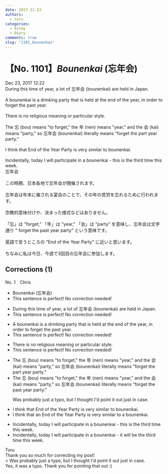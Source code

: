 ```yaml
---
date: 2017-12-23
authors:
  - toru
categories:
  - Essay
  - Diary
comments: true
slug: "1101_bounenkai"
---
```


# 【No. 1101】<strong><em>Bounenkai</strong></em> (忘年会)
<div class="date">Dec 23, 2017 12:22</div>
<div id="post"><div id="body_show_ori">
During this time of year, a lot of 忘年会 (bounenkai) are held in Japan.<br/><br/>A bounenkai is a drinking party that is held at the end of the year, in order to forget the past year.<br/><br/>There is no religious meaning or particular style.<br/><br/>The 忘 (bou) means "to forget," the 年 (nen) means "year," and the 会 (kai) means "party," so 忘年会 (bounenkai) literally means "forget the part year party."<br/><br/>I think that End of the Year Party is very similar to bounenkai.<br/><br/>Incidentally, today I will participate in a bounenkai - this is the third time this week.
</div></div>

<!-- more -->

<div id="post_ja"><div id="body_show_mo">
忘年会<br/><br/>この時期、日本各地で忘年会が開催されます。<br/><br/>忘年会は年末に催される宴会のことで、その年の苦労を忘れるために行われます。<br/><br/>宗教的意味付けや、決まった様式などはありません。<br/><br/>「忘」は "forget," 「年」は "year," 「会」は "party" を意味し、忘年会は文字通り " forget the past year party" という意味です。<br/><br/>英語で言うところの "End of the Year Party" に近いと思います。<br/><br/>ちなみに私は今日、今週で3回目の忘年会に参加します。
</div></div>

## Corrections (1)
<div id="block"><div class="first_name"> No. 1　<span class="just_name">Chris</span></div><div id="block2">
<ul class="correction_field">
<li class="incorrect">Bounenkai (忘年会)</li>
<li class="corrected perfect">This sentence is perfect! No correction needed!</li>
</ul>
<ul class="correction_field">
<li class="incorrect">During this time of year, a lot of 忘年会 (bounenkai) are held in Japan.</li>
<li class="corrected perfect">This sentence is perfect! No correction needed!</li>
</ul>
<ul class="correction_field">
<li class="incorrect">A bounenkai is a drinking party that is held at the end of the year, in order to forget the past year.</li>
<li class="corrected perfect">This sentence is perfect! No correction needed!</li>
</ul>
<ul class="correction_field">
<li class="incorrect">There is no religious meaning or particular style.</li>
<li class="corrected perfect">This sentence is perfect! No correction needed!</li>
</ul>
<ul class="correction_field">
<li class="incorrect">The 忘 (bou) means "to forget," the 年 (nen) means "year," and the 会 (kai) means "party," so 忘年会 (bounenkai) literally means "forget the part year party."</li>
<li class="corrected correct">
The 忘 (bou) means "to forget," the 年 (nen) means "year," and the 会 (kai) means "party," so 忘年会 (bounenkai) literally means "forget the pa<span class="f_red">s</span>t year party."
<p class="correction_comment">Was probably just a typo, but I thought I'd point it out just in case.</p>
</li>
</ul>
<ul class="correction_field">
<li class="incorrect">I think that End of the Year Party is very similar to bounenkai.</li>
<li class="corrected correct">
I think that <span class="f_red">an</span> End of the Year Party is very similar to <span class="f_red">a</span> bounenkai.
</li>
</ul>
<ul class="correction_field">
<li class="incorrect">Incidentally, today I will participate in a bounenkai - this is the third time this week.</li>
<li class="corrected correct">
Incidentally, today I will participate in a bounenkai - <span class="f_red">it will be</span> the third time this week.
</li>
</ul>
</div><div class="name"><span class="just_name">Toru</span><br>
Thank you so much for correcting my post!<br/>&gt; Was probably just a typo, but I thought I'd point it out just in case.<br/>Yes, it was a typo. Thank you for pointing that out :)
</div>
</div>
